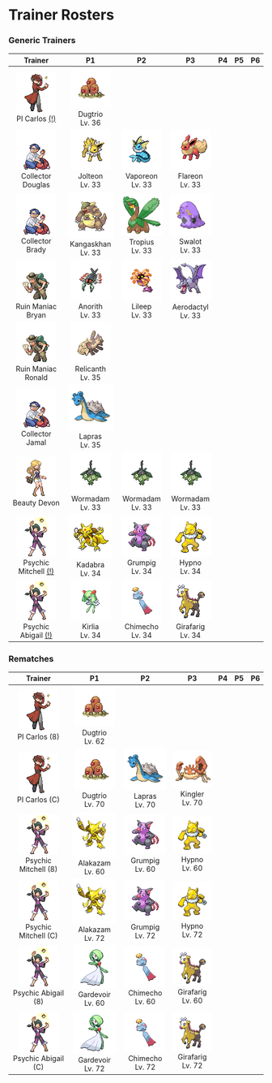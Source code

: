# Trainer Rosters

### Generic Trainers

| Trainer | P1 | P2 | P3 | P4 | P5 | P6 |
|:-------:|:--:|:--:|:--:|:--:|:--:|:--:|
| ![PI Carlos [(!)](#rematches)](../../assets/trainers/pi.png)<br>PI Carlos [(!)](#rematches) | ![Dugtrio](../../assets/sprites/dugtrio/front.gif)<br>Dugtrio<br>Lv. 36 |
| ![Collector Douglas](../../assets/trainers/collector.png)<br>Collector Douglas | ![Jolteon](../../assets/sprites/jolteon/front.gif)<br>Jolteon<br>Lv. 33 | ![Vaporeon](../../assets/sprites/vaporeon/front.gif)<br>Vaporeon<br>Lv. 33 | ![Flareon](../../assets/sprites/flareon/front.gif)<br>Flareon<br>Lv. 33 |
| ![Collector Brady](../../assets/trainers/collector.png)<br>Collector Brady | ![Kangaskhan](../../assets/sprites/kangaskhan/front.gif)<br>Kangaskhan<br>Lv. 33 | ![Tropius](../../assets/sprites/tropius/front.gif)<br>Tropius<br>Lv. 33 | ![Swalot](../../assets/sprites/swalot/front.gif)<br>Swalot<br>Lv. 33 |
| ![Ruin Maniac Bryan](../../assets/trainers/ruin_maniac.png)<br>Ruin Maniac Bryan | ![Anorith](../../assets/sprites/anorith/front.gif)<br>Anorith<br>Lv. 33 | ![Lileep](../../assets/sprites/lileep/front.gif)<br>Lileep<br>Lv. 33 | ![Aerodactyl](../../assets/sprites/aerodactyl/front.gif)<br>Aerodactyl<br>Lv. 33 |
| ![Ruin Maniac Ronald](../../assets/trainers/ruin_maniac.png)<br>Ruin Maniac Ronald | ![Relicanth](../../assets/sprites/relicanth/front.gif)<br>Relicanth<br>Lv. 35 |
| ![Collector Jamal](../../assets/trainers/collector.png)<br>Collector Jamal | ![Lapras](../../assets/sprites/lapras/front.gif)<br>Lapras<br>Lv. 35 |
| ![Beauty Devon](../../assets/trainers/beauty.png)<br>Beauty Devon | ![Wormadam](../../assets/sprites/wormadam-plant/front.gif)<br>Wormadam<br>Lv. 33 | ![Wormadam](../../assets/sprites/wormadam-plant/front.gif)<br>Wormadam<br>Lv. 33 | ![Wormadam](../../assets/sprites/wormadam-plant/front.gif)<br>Wormadam<br>Lv. 33 |
| ![Psychic Mitchell [(!)](#rematches)](../../assets/trainers/psychic.png)<br>Psychic Mitchell [(!)](#rematches) | ![Kadabra](../../assets/sprites/kadabra/front.gif)<br>Kadabra<br>Lv. 34 | ![Grumpig](../../assets/sprites/grumpig/front.gif)<br>Grumpig<br>Lv. 34 | ![Hypno](../../assets/sprites/hypno/front.gif)<br>Hypno<br>Lv. 34 |
| ![Psychic Abigail [(!)](#rematches)](../../assets/trainers/psychic.png)<br>Psychic Abigail [(!)](#rematches) | ![Kirlia](../../assets/sprites/kirlia/front.gif)<br>Kirlia<br>Lv. 34 | ![Chimecho](../../assets/sprites/chimecho/front.gif)<br>Chimecho<br>Lv. 34 | ![Girafarig](../../assets/sprites/girafarig/front.gif)<br>Girafarig<br>Lv. 34 |


### Rematches

| Trainer | P1 | P2 | P3 | P4 | P5 | P6 |
|:-------:|:--:|:--:|:--:|:--:|:--:|:--:|
| ![PI Carlos (8)](../../assets/trainers/pi.png)<br>PI Carlos (8) | ![Dugtrio](../../assets/sprites/dugtrio/front.gif)<br>Dugtrio<br>Lv. 62 |
| ![PI Carlos (C)](../../assets/trainers/pi.png)<br>PI Carlos (C) | ![Dugtrio](../../assets/sprites/dugtrio/front.gif)<br>Dugtrio<br>Lv. 70 | ![Lapras](../../assets/sprites/lapras/front.gif)<br>Lapras<br>Lv. 70 | ![Kingler](../../assets/sprites/kingler/front.gif)<br>Kingler<br>Lv. 70 |
| ![Psychic Mitchell (8)](../../assets/trainers/psychic.png)<br>Psychic Mitchell (8) | ![Alakazam](../../assets/sprites/alakazam/front.gif)<br>Alakazam<br>Lv. 60 | ![Grumpig](../../assets/sprites/grumpig/front.gif)<br>Grumpig<br>Lv. 60 | ![Hypno](../../assets/sprites/hypno/front.gif)<br>Hypno<br>Lv. 60 |
| ![Psychic Mitchell (C)](../../assets/trainers/psychic.png)<br>Psychic Mitchell (C) | ![Alakazam](../../assets/sprites/alakazam/front.gif)<br>Alakazam<br>Lv. 72 | ![Grumpig](../../assets/sprites/grumpig/front.gif)<br>Grumpig<br>Lv. 72 | ![Hypno](../../assets/sprites/hypno/front.gif)<br>Hypno<br>Lv. 72 |
| ![Psychic Abigail (8)](../../assets/trainers/psychic.png)<br>Psychic Abigail (8) | ![Gardevoir](../../assets/sprites/gardevoir/front.gif)<br>Gardevoir<br>Lv. 60 | ![Chimecho](../../assets/sprites/chimecho/front.gif)<br>Chimecho<br>Lv. 60 | ![Girafarig](../../assets/sprites/girafarig/front.gif)<br>Girafarig<br>Lv. 60 |
| ![Psychic Abigail (C)](../../assets/trainers/psychic.png)<br>Psychic Abigail (C) | ![Gardevoir](../../assets/sprites/gardevoir/front.gif)<br>Gardevoir<br>Lv. 72 | ![Chimecho](../../assets/sprites/chimecho/front.gif)<br>Chimecho<br>Lv. 72 | ![Girafarig](../../assets/sprites/girafarig/front.gif)<br>Girafarig<br>Lv. 72 |

